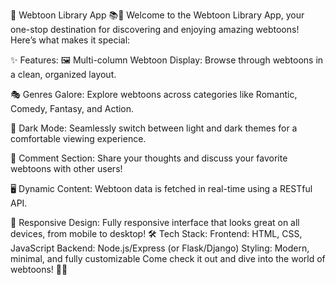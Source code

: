 🌟 Webtoon Library App 📚🎨
Welcome to the Webtoon Library App, your one-stop destination for discovering and enjoying amazing webtoons! Here’s what makes it special:

✨ Features:
🖼️ Multi-column Webtoon Display: Browse through webtoons in a clean, organized layout.

🎭 Genres Galore: Explore webtoons across categories like Romantic, Comedy, Fantasy, and Action.

🌙 Dark Mode: Seamlessly switch between light and dark themes for a comfortable viewing experience.

💬 Comment Section: Share your thoughts and discuss your favorite webtoons with other users!

🖥️ Dynamic Content: Webtoon data is fetched in real-time using a RESTful API.

🎨 Responsive Design: Fully responsive interface that looks great on all devices, from mobile to desktop!
🛠️ Tech Stack:
Frontend: HTML, CSS, JavaScript
Backend: Node.js/Express (or Flask/Django)
Styling: Modern, minimal, and fully customizable
Come check it out and dive into the world of webtoons! 📖💫
